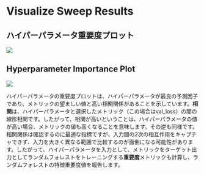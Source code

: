 # Visualize Sweep Results

##  **ハイパーパラメータ重要度プロット**

![](https://paper-attachments.dropbox.com/s_194708415DEC35F74A7691FF6810D3B14703D1EFE1672ED29000BA98171242A5_1578695138341_image.png)

## Hyperparameter Importance Plot

![](https://paper-attachments.dropbox.com/s_194708415DEC35F74A7691FF6810D3B14703D1EFE1672ED29000BA98171242A5_1578695757573_image.png)

ハイパーパラメータの重要度プロットは、ハイパーパラメータが最良の予測因子であり、メトリックの望ましい値と高い相関関係があることを示しています。**相関**は、ハイパーパラメータと選択したメトリック（この場合はval\_loss）の間の線形相関です。したがって、相関が高いということは、ハイパーパラメータの値が高い場合、メトリックの値も高くなることを意味します。その逆も同様です。相関関係は確認するのに最適な指標ですが、入力間の2次の相互作用をキャプチャできず、入力を大きく異なる範囲で比較するのが面倒になる可能性があります。したがって、ハイパーパラメータを入力として、メトリックをターゲット出力としてランダムフォレストをトレーニングする**重要度**メトリックも計算し、ランダムフォレストの特徴重要度値を報告します。 

